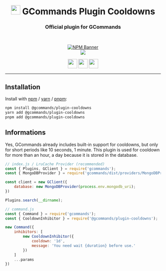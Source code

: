 <div align="center">
    
   # <img src="https://cdn.discordapp.com/avatars/834822955229380619/7d0142158babe0375e7cc633e87c06d4.png" height="30"> GCommands Plugin Cooldowns
   ### Official plugin for GCommands
    
  <br />
  <p>
    <a href="https://www.npmjs.com/package/@gcommands/plugin-cooldowns"><img src="https://nodei.co/npm/@gcommands/plugin-cooldowns.png?downloads=true&stars=true" alt="NPM Banner"></a>
    <br />
    <a href="https://discord.gg/AjKJSBbGm2"><img src="https://discord.com/api/guilds/833628077556367411/embed.png?style=banner2" /></a>
  </p>
  <p>
    <a href="https://ko-fi.com/H2H05FNRL"><img src="https://img.shields.io/badge/Kofi-Donate-yellow?style=for-the-badge" height="30" /></a>
    <a href="https://github.com/Garlic-Team/gcommands-addons"><img src="https://img.shields.io/badge/Open-Source-blue?style=for-the-badge" height="30" /></a>
    <img src="https://img.shields.io/badge/Made%20With-TypeScript-red?style=for-the-badge" height="30" />
  </p>
</div>

---

## Installation

Install with [npm](https://www.npmjs.com/) / [yarn](https://yarnpkg.com) / [pnpm](https://pnpm.js.org/):

```sh
npm install @gcommands/plugin-cooldowns
yarn add @gcommands/plugin-cooldowns
pnpm add @gcommands/plugin-cooldowns
```

## Informations

Yes, GCommands already includes built-in support for cooldowns, but only for short periods like 10 seconds, 1 minute. This plugin is used for cooldown for more than an hour, a day because it is stored in the database.

```js
// index.js / LruCache Provider (recommended)
const { Plugins, GClient } = require('gcommands');
const { MongoDBProvider } = require('gcommands/dist/providers/MongoDBProvider');

const client = new GClient({
    database: new MongoDBProvider(process.env.mongodb_uri);
})

Plugins.search(__dirname);

// command.js
const { Command } = require('gcommands');
const { CooldownInhibitor } = require('@gcommands/plugin-cooldowns');

new Command({
    inhibitors: [
        new CooldownInhibitor({
            cooldown: '1d',
            message: 'You need wait {duration} before use.'
        })
    ]
    ...params
})
```